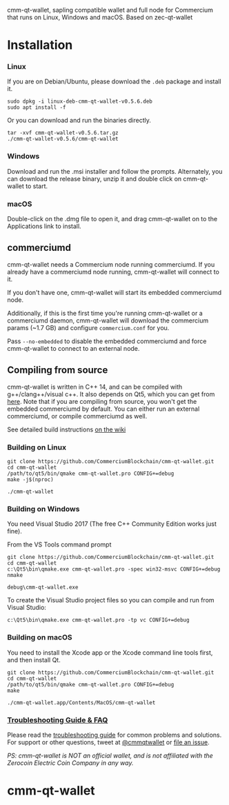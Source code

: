 cmm-qt-wallet, sapling compatible wallet and full node for Commercium that runs on Linux, Windows and macOS. Based on zec-qt-wallet


# Installation

### Linux

If you are on Debian/Ubuntu, please download the `.deb` package and install it.
```
sudo dpkg -i linux-deb-cmm-qt-wallet-v0.5.6.deb
sudo apt install -f
```

Or you can download and run the binaries directly.
```
tar -xvf cmm-qt-wallet-v0.5.6.tar.gz
./cmm-qt-wallet-v0.5.6/cmm-qt-wallet
```

### Windows
Download and run the .msi installer and follow the prompts. Alternately, you can download the release binary, unzip it and double click on cmm-qt-wallet to start.

### macOS
Double-click on the .dmg file to open it, and drag cmm-qt-wallet on to the Applications link to install.

## commerciumd
cmm-qt-wallet needs a Commercium node running commerciumd. If you already have a commerciumd node running, cmm-qt-wallet will connect to it. 

If you don't have one, cmm-qt-wallet will start its embedded commerciumd node. 

Additionally, if this is the first time you're running cmm-qt-wallet or a commerciumd daemon, cmm-qt-wallet will download the commercium params (~1.7 GB) and configure `commercium.conf` for you. 

Pass `--no-embedded` to disable the embedded commerciumd and force cmm-qt-wallet to connect to an external node.

## Compiling from source
cmm-qt-wallet is written in C++ 14, and can be compiled with g++/clang++/visual c++. It also depends on Qt5, which you can get from [here](https://www.qt.io/download). Note that if you are compiling from source, you won't get the embedded commerciumd by default. You can either run an external commerciumd, or compile commerciumd as well. 

See detailed build instructions [on the wiki](https://github.com/CommerciumBlockchain/cmm-qt-wallet/wiki/Compiling-from-source-code)

### Building on Linux

```
git clone https://github.com/CommerciumBlockchain/cmm-qt-wallet.git
cd cmm-qt-wallet
/path/to/qt5/bin/qmake cmm-qt-wallet.pro CONFIG+=debug
make -j$(nproc)

./cmm-qt-wallet
```

### Building on Windows
You need Visual Studio 2017 (The free C++ Community Edition works just fine). 

From the VS Tools command prompt
```
git clone https://github.com/CommerciumBlockchain/cmm-qt-wallet.git
cd cmm-qt-wallet
c:\Qt5\bin\qmake.exe cmm-qt-wallet.pro -spec win32-msvc CONFIG+=debug
nmake

debug\cmm-qt-wallet.exe
```

To create the Visual Studio project files so you can compile and run from Visual Studio:
```
c:\Qt5\bin\qmake.exe cmm-qt-wallet.pro -tp vc CONFIG+=debug
```

### Building on macOS
You need to install the Xcode app or the Xcode command line tools first, and then install Qt. 

```
git clone https://github.com/CommerciumBlockchain/cmm-qt-wallet.git
cd cmm-qt-wallet
/path/to/qt5/bin/qmake cmm-qt-wallet.pro CONFIG+=debug
make

./cmm-qt-wallet.app/Contents/MacOS/cmm-qt-wallet
```

### [Troubleshooting Guide & FAQ](https://github.com/CommerciumBlockchain/cmm-qt-wallet/wiki/Troubleshooting-&-FAQ)
Please read the [troubleshooting guide](https://github.com/CommerciumBlockchain/cmm-qt-wallet/wiki/Troubleshooting-&-FAQ) for common problems and solutions.
For support or other questions, tweet at [@cmmqtwallet](https://twitter.com/cmmqtwallet) or [file an issue](https://github.com/CommerciumBlockchain/cmm-qt-wallet/issues).

_PS: cmm-qt-wallet is NOT an official wallet, and is not affiliated with the Zerocoin Electric Coin Company in any way._
# cmm-qt-wallet

